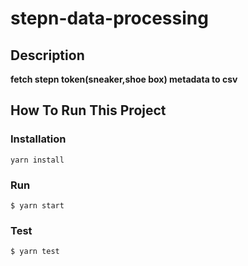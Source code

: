 # stepn-data-processing

## Description

**fetch stepn token(sneaker,shoe box) metadata to csv**

## How To Run This Project

### Installation

```shell
yarn install
```

### Run

```shell
$ yarn start 
```

### Test

```shell
$ yarn test
```
